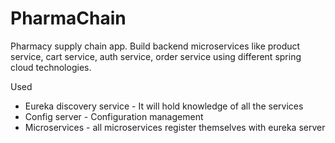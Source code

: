 # PharmaChain
Pharmacy supply chain app. Build backend microservices like product service, cart service, auth service, order service using different spring cloud technologies.

Used  
- Eureka discovery service - It will hold knowledge of all the services
- Config server - Configuration management
- Microservices - all microservices register themselves with eureka server